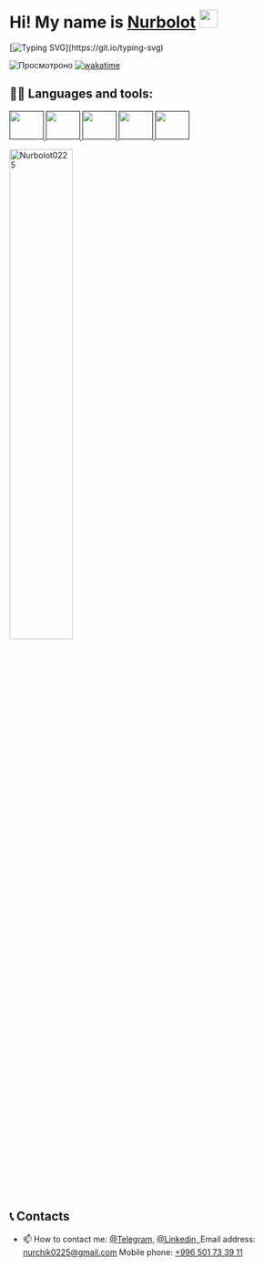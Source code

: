 <h1>Hi! My name is <a href="#" target="_blank">Nurbolot</a> 
<img src="https://github.com/blackcater/blackcater/raw/main/images/Hi.gif" height="32"/></h1>

[![Typing SVG](https://readme-typing-svg.demolab.com?font=Fira+Code&pause=1000&width=435&lines=I+am+a+passionate+Frontend+developer!)](https://git.io/typing-svg)

<p align="center">

![Просмотроно](https://komarev.com/ghpvc/?username=Nurbolot0225) [![wakatime](https://wakatime.com/badge/user/f5cb0790-421e-4e7e-a4a2-25b45d289899.svg)](https://wakatime.com/@f5cb0790-421e-4e7e-a4a2-25b45d289899)

</p>

## 👨‍💻 Languages and tools:

<p align="left">
    <a href="" target="_blank">
      <img src="https://cdn.jsdelivr.net/gh/devicons/devicon/icons/html5/html5-plain-wordmark.svg" width="60" height="50"/>
    </a>
    <a href="" target="_blank">
      <img src="https://cdn.jsdelivr.net/gh/devicons/devicon/icons/css3/css3-plain-wordmark.svg" width="60" height="50"/>
    </a>
    <a href="" target="_blank">
      <img src="https://cdn.jsdelivr.net/gh/devicons/devicon/icons/sass/sass-original.svg" width="60" height="50"/>
    </a>
    <a href="" target="_blank">
      <img src="https://cdn.jsdelivr.net/gh/devicons/devicon/icons/gulp/gulp-plain.svg" width="60" height="50"/>
    </a>
    <a href="" target="_blank">
      <img src="https://cdn.jsdelivr.net/gh/devicons/devicon/icons/bootstrap/bootstrap-original-wordmark.svg" width="60" height="50"/>
    </a>
</p>

<p align="left"> <img width="47%" src="https://github-readme-stats.vercel.app/api?username=Nurbolot0225&show_icons=true&theme=tokyonight&include_all_commits=true&count_private=true&hide=issues" alt=Nurbolot0225 /></p>

## 📞 Contacts
- 📫 How to contact me: <a href="https://t.me/Nurbolot0225 ">@Telegram,</a> <a href="https://linkedin.com/in/nurbolot0225 ">@Linkedin, </a> Email address: nurchik0225@gmail.com
Mobile phone: <a href="tel:996501733911">+996 501 73 39 11</a> 
